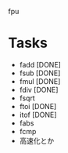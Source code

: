 fpu

# Tasks
- fadd [DONE]
- fsub [DONE]
- fmul [DONE]
- fdiv [DONE]
- fsqrt
- ftoi [DONE]
- itof [DONE]
- fabs
- fcmp
- 高速化とか
